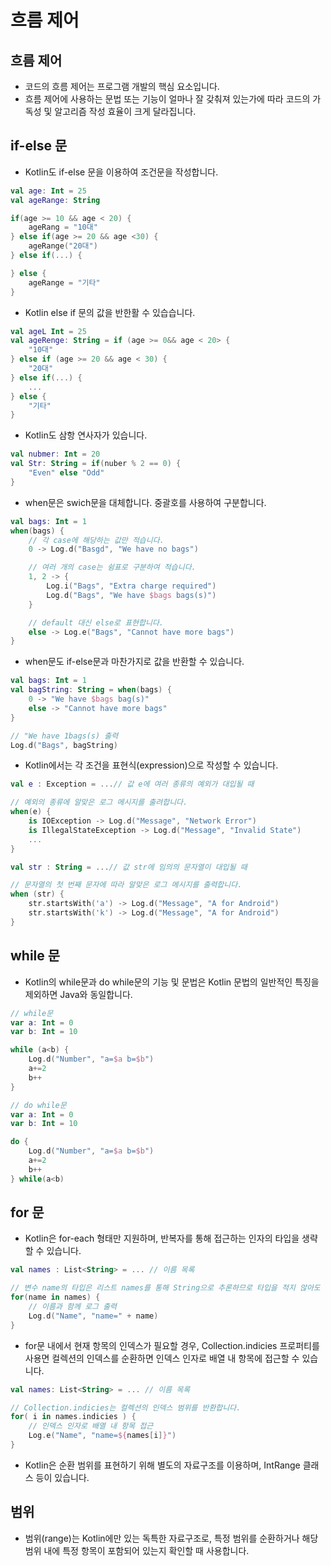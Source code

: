 # 흐름 제어
## 흐름 제어
* 코드의 흐름 제어는 프로그램 개발의 핵심 요소입니다.
* 흐름 제어에 사용하는 문법 또는 기능이 얼마나 잘 갖춰져 있는가에 따라 코드의 가독성 및 알고리즘 작성 효율이 크게 달라집니다.
## if-else 문
* Kotlin도 if-else 문을 이용하여 조건문을 작성합니다.
```kotlin
val age: Int = 25
val ageRange: String

if(age >= 10 && age < 20) {
    ageRang = "10대"
} else if(age >= 20 && age <30) {
    ageRange("20대")
} else if(...) {

} else {
    ageRange = "기타"
}
```
* Kotlin else if 문의 값을 반한활 수 있습습니다.
```kotlin
val ageL Int = 25
val ageRenge: String = if (age >= 0&& age < 20> {
    "10대"
} else if (age >= 20 && age < 30) {
    "20대"
} else if(...) {
    ...
} else {
    "기타"
}
```
* Kotlin도 삼항 연사자가 있습니다.
```kotlin
val nubmer: Int = 20
val Str: String = if(nuber % 2 == 0) {
    "Even" else "Odd"
}
```
* when문은 swich문을 대체합니다. 중괄호를 사용하여 구분합니다.
```kotlin
val bags: Int = 1
when(bags) {
    // 각 case에 해당하는 값만 적습니다.
    0 -> Log.d("Basgd", "We have no bags")

    // 여러 개의 case는 쉼표로 구분하여 적습니다.
    1, 2 -> {
        Log.i("Bags", "Extra charge required")
        Log.d("Bags", "We have $bags bags(s)")
    }

    // default 대신 else로 표현합니다.
    else -> Log.e("Bags", "Cannot have more bags")
}
```
* when문도 if-else문과 마찬가지로 값을 반환할 수 있습니다.
```kotlin
val bags: Int = 1
val bagString: String = when(bags) {
    0 -> "We have $bags bag(s)"
    else -> "Cannot have more bags"
}

// "We have 1bags(s) 출력
Log.d("Bags", bagString)
```
* Kotlin에서는 각 조건을 표현식(expression)으로 작성할 수 있습니다.
```kotlin
val e : Exception = ...// 값 e에 여러 종류의 예외가 대입될 때

// 예외의 종류에 알맞은 로그 메시지를 출려합니다.
when(e) {
    is IOException -> Log.d("Message", "Network Error")
    is IllegalStateException -> Log.d("Message", "Invalid State")
    ...
}

val str : String = ...// 값 str에 임의의 문자열이 대입될 때

// 문자열의 첫 번째 문자에 따라 알맞은 로그 메시지를 출력합니다.
when (str) {
    str.startsWith('a') -> Log.d("Message", "A for Android")
    str.startsWith('k') -> Log.d("Message", "A for Android")
}
```
## while 문
* Kotlin의 while문과 do while문의 기능 및 문법은 Kotlin 문법의 일반적인 특징을 제외하면 Java와 동일합니다.
```kotlin
// while문
var a: Int = 0
var b: Int = 10

while (a<b) {
    Log.d("Number", "a=$a b=$b")
    a+=2
    b++
}

// do while문
var a: Int = 0
var b: Int = 10

do {
    Log.d("Number", "a=$a b=$b")
    a+=2
    b++
} while(a<b)
```
## for 문
* Kotlin은 for-each 형태만 지원하며, 반복자를 통해 접근하는 인자의 타입을 생략할 수 있습니다.
```kotlin
val names : List<String> = ... // 이름 목록

// 변수 name의 타입은 리스트 names를 통해 String으로 추론하므로 타입을 적지 않아도 됩니다.
for(name in names) {
    // 이름과 함께 로그 출력
    Log.d("Name", "name=" + name)
}
```
* for문 내에서 현재 항목의 인덱스가 필요할 경우, Collection.indicies 프로퍼티를 사용면 컬렉션의 인덱스를 순환하면 인덱스 인자로 배열 내 항목에 접근할 수 있습니다.
```kotlin
val names: List<String> = ... // 이름 목록

// Collection.indicies는 컬렉션의 인덱스 범위를 반환합니다.
for( i in names.indicies ) {
    // 인덱스 인자로 배열 내 항목 접근
    Log.e("Name", "name=${names[i]}")
}
```
* Kotlin은 순환 범위를 표현하기 위해 별도의 자료구조를 이용하며, IntRange 클래스 등이 있습니다.
## 범위
* 범위(range)는 Kotlin에만 있는 독특한 자료구조로, 특정 범위를 순환하거나 해당 범위 내에 특정 항목이 포함되어 있는지 확인할 때 사용합니다. 
